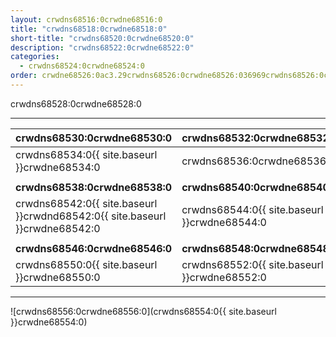 ```yaml
---
layout: crwdns68516:0crwdne68516:0
title: "crwdns68518:0crwdne68518:0"
short-title: "crwdns68520:0crwdne68520:0"
description: "crwdns68522:0crwdne68522:0"
categories:
  - crwdns68524:0crwdne68524:0
order: crwdne68526:0ac3.29crwdns68526:0crwdne68526:036969crwdns68526:0crwdne68526:0
---
```

crwdns68528:0crwdne68528:0

<hr />

| crwdns68530:0crwdne68530:0                                                  | crwdns68532:0crwdne68532:0                   |
| --------------------------------------------------------------------------- | -------------------------------------------- |
| crwdns68534:0{{ site.baseurl }}crwdne68534:0                                | crwdns68536:0crwdne68536:0                   |
|                                                                             |                                              |
| **crwdns68538:0crwdne68538:0**                                              | **crwdns68540:0crwdne68540:0**               |
| crwdns68542:0{{ site.baseurl }}crwdnd68542:0{{ site.baseurl }}crwdne68542:0 | crwdns68544:0{{ site.baseurl }}crwdne68544:0 |
|                                                                             |                                              |
| **crwdns68546:0crwdne68546:0**                                              | **crwdns68548:0crwdne68548:0**               |
| crwdns68550:0{{ site.baseurl }}crwdne68550:0                                | crwdns68552:0{{ site.baseurl }}crwdne68552:0 |

<hr />

![crwdns68556:0crwdne68556:0](crwdns68554:0{{ site.baseurl }}crwdne68554:0)